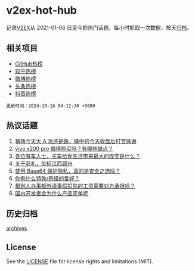 # v2ex-hot-hub

 记录[V2EX](https://www.v2ex.com/)从 2021-01-06 日至今的热门话题。每小时抓取一次数据，按天[归档](archives)。
 
 ## 相关项目

- [GitHub热榜](https://github.com/lonnyzhang423/github-hot-hub)
- [知乎热榜](https://github.com/lonnyzhang423/zhihu-hot-hub)
- [微博热榜](https://github.com/lonnyzhang423/weibo-hot-hub)
- [头条热榜](https://github.com/lonnyzhang423/toutiao-hot-hub)
- [抖音热榜](https://github.com/lonnyzhang423/douyin-hot-hub)


 `更新时间：2024-10-16 04:12:30 +0800`

## 热议话题

1. [猜猜今天大 A 涨还是跌，猜中的今天收盘后打赏感谢](https://www.v2ex.com/t/1080305)
1. [vivo x200 pro 值得购买吗？有哪些缺点？](https://www.v2ex.com/t/1080324)
1. [各位有车人士，买车给你生活带来最大的改变是什么？](https://www.v2ex.com/t/1080467)
1. [关于彩礼，坐标江西赣州](https://www.v2ex.com/t/1080514)
1. [使用 Base64 保护隐私，真的是安全之选吗？](https://www.v2ex.com/t/1080435)
1. [你有什么特殊/奇怪的爱好？](https://www.v2ex.com/t/1080471)
1. [帮别人办事额外请事假扣除的工资需要对方承担吗？](https://www.v2ex.com/t/1080291)
1. [国内开发者会为什么产品买单呢](https://www.v2ex.com/t/1080377)

## 历史归档

[archives](archives)

## License

See the [LICENSE](LICENSE) file for license rights and limitations (MIT).
